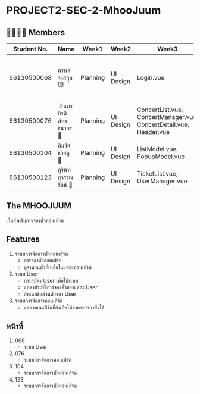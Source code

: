 # PROJECT2-SEC-2-MhooJuum
## 🧑‍🧑‍🧒‍🧒 Members
| Student No. | Name | Week1 | Week2 | Week3 | Week4 | Resposensibility |
| - | - | -| -| -| -| -|
| 66130500068 | ภรพล จงสกุล 🐭 | Planning | UI Design | Login.vue | function addAccout, login, logout, deleteAccout, edit profile and reset password | |
| 66130500076 | วรินภร กิรติภัทรธนากร 🎁 | Planning | UI Design | ConcertList.vue, ConcertManager.vue, ConcertDetail.vue, Header.vue | | |
| 66130500104 | ภีมวัศ ช่วยดู 🐷 | Planning | UI Design | ListModel.vue, PopupModel.vue | | |
| 66130500123 | ภูรินท์ สุวรรณรัตน์ 🥘 | Planning | UI Design | TicketList.vue, UserManager.vue | TicketList.vue, UserManager.vue | |

## The MHOOJUUM
เว็บสำหรับการจองตั๋วคอนเสิร์ต
## Features 
1. ระบบการจัดการตั๋วคอนเสิร์ต
    - การจองตั๋วคอนเสิร์ต
    - ดูจำนวนตั๋วที่เหลือในแต่ละคอนเสิร์ต
2. ระบบ User
    - การสมัคร User เพื่อใช้ระบบ
    - แสดงประวัติการจองตั๋วของแต่ละ User
    - อัพเดทข้อส่วนตัวของ User
3. ระบบการจัดการคอนเสิร์ต
    - แสดงคอนเสิร์ตที่ยังเปิดให้สามารถจองตั๋วได้

## หน้าที่
1. 068
    - ระบบ User
2. 076
    - ระบบการจัดการคอนเสิร์ต
3. 104
    - ระบบการจัดการตั๋วคอนเสิร์ต
4. 123
    - ระบบการจัดการตั๋วคอนเสิร์ต
